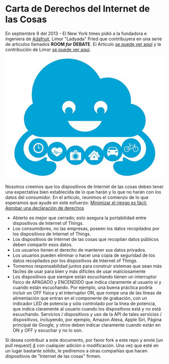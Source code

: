 # Carta de Derechos del Internet de las Cosas

En septiembre 9 del 2013 - El New York times pidió a la fundadora e ingeniera de [Adafruit][1], Limor "Ladyada" Fried que contribuyera en una serie de articulos llamados **ROOM *for* DEBATE**. El Articulo [se puede ver aquí][2] y la contribución de Limor [se puede ver aquí][3].

![Nimbus][5]

Nosotros creemos que los dispositivos de Internet de las cosas deben tener una expectativa bien establecida de lo que harán y lo que no harán con los datos del consumidor. En el artículo, reunimos el comienzo de lo que esperamos que ayude en este esfuerzo: [Minimizar el riesgo es fácil: Aprobar una declaración de derechos][3]

* Abierto es mejor que cerrado; esto asegura la portabilidad entre dispositivos de Internet of Things.
* Los consumidores, no las empresas, poseen los datos recopilados por los dispositivos de Internet of Things.
* Los dispositivos de Internet de las cosas que recopilan datos públicos deben compartir esos datos.
* Los usuarios tienen el derecho de mantener sus datos privados.
* Los usuarios pueden eliminar o hacer una copia de seguridad de los datos recopilados por los dispositivos de Internet of Things.
* Tomemos responsabilidad juntos para construir sistemas que sean más fáciles de usar para bien y más difíciles de usar maliciosamente
* Los dispositivos que siempre están escuchando tienen un interruptor físico de APAGADO y ENCENDIDO que indica claramente al usuario si y cuando están escuchando. Por ejemplo, una buena práctica podría incluir un OFF física y el interruptor ON, que rompe una de las líneas de alimentación que entran en el componente de grabación, con un indicador LED de potencia y sólo controlado por la línea de potencia, que indica claramente al usuario cuando los dispositivos está y no está escuchando. Servicios / dispositivos y uso de la API de tales servicios / dispositivos, incluyendo, por ejemplo, Amazon Alexa, Apple Siri, Página principal de Google, y otros deben indicar claramente cuando están en ON y OFF y escuchar y no lo son.

Si desea contribuir a este documento, por favor fork a este repo y envíe [un pull request] [4] con cualquier adición o modificación. Una vez que esté en un lugar bastante sólido, le pediremos a otras compañías que hacen dispositivos de "Internet de las cosas" firmen.


[1]: https://www.adafruit.com/
[2]: http://www.nytimes.com/roomfordebate/2013/09/08/privacy-and-the-internet-of-things
[3]: http://www.nytimes.com/roomfordebate/2013/09/08/privacy-and-the-internet-of-things/a-bill-of-rights-for-the-internet-of-things
[4]: https://github.com/adafruit/iot-bill-of-rights/pulls
[5]: /nimbus.jpg?raw=true
